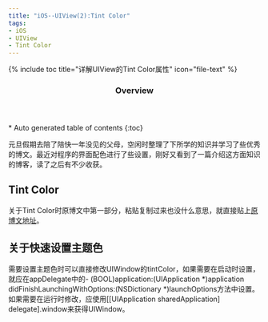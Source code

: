 ```yaml
---
title: "iOS--UIView(2):Tint Color"
tags: 
- iOS 
- UIView
- Tint Color
---
```


{% include toc title="详解UIView的Tint Color属性" icon="file-text" %}

<section id="table-of-contents" class="toc">
  <header>
    <h3>Overview</h3>
  </header>
<div id="drawer" markdown="1">
*  Auto generated table of contents
{:toc}
</div>
</section><!-- /#table-of-contents -->
	
元旦假期去陪了陪快一年没见的父母，空闲时整理了下所学的知识并学习了些优秀的博文。最近对程序的界面配色进行了些设置，刚好又看到了一篇介绍这方面知识的博客，读了之后有不少收获。

## Tint Color

关于Tint Color时原博文中第一部分，粘贴复制过来也没什么意思，就直接贴上<a href="http://southpeak.github.io/blog/2015/06/30/ios-techset-3/">原博文地址</a>。

## 关于快速设置主题色

需要设置主题色时可以直接修改UIWindow的tintColor，如果需要在启动时设置，就应在appDelegate中的- (BOOL)application:(UIApplication *)application didFinishLaunchingWithOptions:(NSDictionary *)launchOptions方法中设置。如果需要在运行时修改，应使用[[UIApplication sharedApplication] delegate].window来获得UIWindow。







